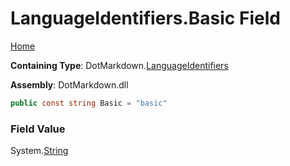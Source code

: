<a name="_top"></a>

# LanguageIdentifiers\.Basic Field

[Home](../../../README.md#_top)

**Containing Type**: DotMarkdown\.[LanguageIdentifiers](../README.md#_top)

**Assembly**: DotMarkdown\.dll

```csharp
public const string Basic = "basic"
```

### Field Value

System\.[String](https://docs.microsoft.com/en-us/dotnet/api/system.string)